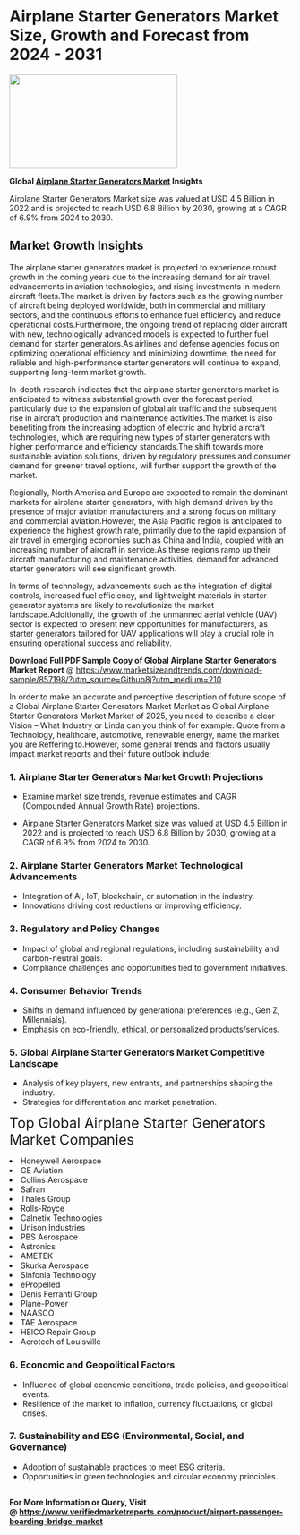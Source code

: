 <H1>Airplane Starter Generators Market Size, Growth and Forecast from 2024 - 2031</H1><img class="aligncenter size-medium wp-image-584254" src="https://thirdeyenews.in/wp-content/uploads/2024/09/Global-Market-Research-300x168.jpeg" alt="" width="300" height="168" /><p><strong>Global&nbsp;<a href="https://www.marketsizeandtrends.com/download-sample/857198/?utm_source=Github8j?utm_medium=210">Airplane Starter Generators Market</a> Insights</strong></p><p>Airplane Starter Generators Market size was valued at USD 4.5 Billion in 2022 and is projected to reach USD 6.8 Billion by 2030, growing at a CAGR of 6.9% from 2024 to 2030.</p><p><h2>Market Growth Insights</h2> <p>The airplane starter generators market is projected to experience robust growth in the coming years due to the increasing demand for air travel, advancements in aviation technologies, and rising investments in modern aircraft fleets.The market is driven by factors such as the growing number of aircraft being deployed worldwide, both in commercial and military sectors, and the continuous efforts to enhance fuel efficiency and reduce operational costs.Furthermore, the ongoing trend of replacing older aircraft with new, technologically advanced models is expected to further fuel demand for starter generators.As airlines and defense agencies focus on optimizing operational efficiency and minimizing downtime, the need for reliable and high-performance starter generators will continue to expand, supporting long-term market growth.</p> <p>In-depth research indicates that the airplane starter generators market is anticipated to witness substantial growth over the forecast period, particularly due to the expansion of global air traffic and the subsequent rise in aircraft production and maintenance activities.The market is also benefiting from the increasing adoption of electric and hybrid aircraft technologies, which are requiring new types of starter generators with higher performance and efficiency standards.The shift towards more sustainable aviation solutions, driven by regulatory pressures and consumer demand for greener travel options, will further support the growth of the market.</p> <p>Regionally, North America and Europe are expected to remain the dominant markets for airplane starter generators, with high demand driven by the presence of major aviation manufacturers and a strong focus on military and commercial aviation.However, the Asia Pacific region is anticipated to experience the highest growth rate, primarily due to the rapid expansion of air travel in emerging economies such as China and India, coupled with an increasing number of aircraft in service.As these regions ramp up their aircraft manufacturing and maintenance activities, demand for advanced starter generators will see significant growth.</p> <p>In terms of technology, advancements such as the integration of digital controls, increased fuel efficiency, and lightweight materials in starter generator systems are likely to revolutionize the market landscape.Additionally, the growth of the unmanned aerial vehicle (UAV) sector is expected to present new opportunities for manufacturers, as starter generators tailored for UAV applications will play a crucial role in ensuring operational success and reliability.</p> <p><span class=""><strong>Download Full PDF Sample Copy of Global Airplane Starter Generators Market Report</strong> @ <a href="https://www.marketsizeandtrends.com/download-sample/857198/?utm_source=Github8j?utm_medium=210" target="_blank">https://www.marketsizeandtrends.com/download-sample/857198/?utm_source=Github8j?utm_medium=210</a></span></p><p>In order to make an accurate and perceptive description of future scope of a Global&nbsp;Airplane Starter Generators Market Market as Global&nbsp;Airplane Starter Generators Market Market of 2025, you need to describe a clear Vision &ndash; What Industry or Linda can you think of for example: Quote from a Technology, healthcare, automotive, renewable energy, name the market you are Reffering to.However, some general trends and factors usually impact market reports and their future outlook include:</p><h3>1.&nbsp;<strong>Airplane Starter Generators Market Growth Projections</strong></h3><ul><li>Examine market size trends, revenue estimates and CAGR (Compounded Annual Growth Rate) projections.</li><li><p>Airplane Starter Generators Market size was valued at USD 4.5 Billion in 2022 and is projected to reach USD 6.8 Billion by 2030, growing at a CAGR of 6.9% from 2024 to 2030.</p></li></ul><h3>2.&nbsp;<strong>Airplane Starter Generators Market Technological Advancements</strong></h3><ul><li>Integration of AI, IoT, blockchain, or automation in the industry.</li><li>Innovations driving cost reductions or improving efficiency.</li></ul><h3>3.&nbsp;<strong>Regulatory and Policy Changes</strong></h3><ul><li>Impact of global and regional regulations, including sustainability and carbon-neutral goals.</li><li>Compliance challenges and opportunities tied to government initiatives.</li></ul><h3>4.&nbsp;<strong>Consumer Behavior Trends</strong></h3><ul><li>Shifts in demand influenced by generational preferences (e.g., Gen Z, Millennials).</li><li>Emphasis on eco-friendly, ethical, or personalized products/services.</li></ul><h3>5.&nbsp;<strong>Global Airplane Starter Generators Market Competitive Landscape</strong></h3><ul><li>Analysis of key players, new entrants, and partnerships shaping the industry.</li><li>Strategies for differentiation and market penetration.</li></ul><p data-pm-slice="1 1 []"><span style="color: inherit; font-family: inherit; font-size: 25px;">Top Global Airplane Starter Generators Market Companies</span></p><div class="" data-test-id=""><p><li>Honeywell Aerospace</li><li> GE Aviation</li><li> Collins Aerospace</li><li> Safran</li><li> Thales Group</li><li> Rolls-Royce</li><li> Calnetix Technologies</li><li> Unison Industries</li><li> PBS Aerospace</li><li> Astronics</li><li> AMETEK</li><li> Skurka Aerospace</li><li> Sinfonia Technology</li><li> ePropelled</li><li> Denis Ferranti Group</li><li> Plane-Power</li><li> NAASCO</li><li> TAE Aerospace</li><li> HEICO Repair Group</li><li> Aerotech of Louisville</li></p></div><h3>6.&nbsp;<strong>Economic and Geopolitical Factors</strong></h3><ul><li>Influence of global economic conditions, trade policies, and geopolitical events.</li><li>Resilience of the market to inflation, currency fluctuations, or global crises.</li></ul><h3>7.&nbsp;<strong>Sustainability and ESG (Environmental, Social, and Governance)</strong></h3><ul><li>Adoption of sustainable practices to meet ESG criteria.</li><li>Opportunities in green technologies and circular economy principles.</li></ul><h2><strong style="font-size: 14px;">For More Information or Query, Visit @&nbsp;</strong><a style="background-color: #ffffff; font-size: 14px;" href="https://www.marketsizeandtrends.com/report/airplane-starter-generators-market/" target="_blank">https://www.verifiedmarketreports.com/product/airport-passenger-boarding-bridge-market</a></h2>